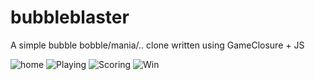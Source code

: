 # bubbleblaster
A simple bubble bobble/mania/.. clone written using GameClosure + JS

![home](http://i.imgur.com/U7821oH.png)
![Playing](http://i.imgur.com/czqHGdX.png)
![Scoring](http://i.imgur.com/ZwR6bGP.png)
![Win](http://i.imgur.com/X2K6trO.png)

